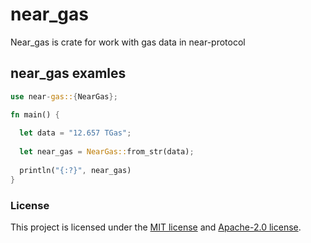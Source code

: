 # near_gas
Near_gas is crate for work with gas data in near-protocol 
## near_gas examles 
```rust
use near-gas::{NearGas};

fn main() {
    
  let data = "12.657 TGas";
  
  let near_gas = NearGas::from_str(data);
  
  println("{:?}", near_gas)
}
```

### License

This project is licensed under the [MIT license] and [Apache-2.0 license].

[MIT license]: https://github.com/Mr0melian/near_gas/blob/master/LICENSE-MIT
[Apache-2.0 license]:  https://github.com/Mr0melian/near_gas/blob/master/LICENSE-APACHE
